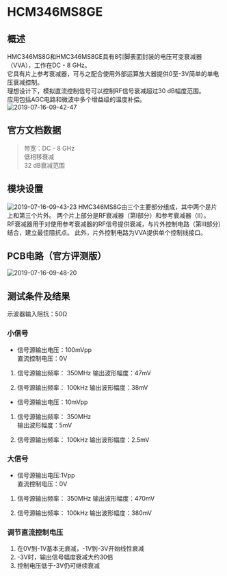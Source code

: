 # HCM346MS8GE

## 概述

HMC346MS8G和HMC346MS8GE具有8引脚表面封装的电压可变衰减器（VVA），工作在DC - 8 GHz。  
它具有片上参考衰减器，可与之配合使用外部运算放大器提供0至-3V简单的单电压衰减控制。  
理想设计下，模拟直流控制信号可以控制RF信号衰减超过30 dB幅度范围。  
应用包括AGC电路和微波中多个增益级的温度补偿。  
![2019-07-16-09-42-47](http://oss.cnworkshop.xyz/bc86e66f72e49e8cf5a5be1a542ce426.png)

## 官方文档数据

>带宽：DC - 8 GHz  
低相移衰减  
32 dB衰减范围

## 模块设置

![2019-07-16-09-43-23](http://oss.cnworkshop.xyz/58d4b1418c1a791c5d1b2585e3bb7d45.png)
HMC346MS8G由三个主要部分组成，其中两个是片上和第三个片外。 两个片上部分是RF衰减器（第I部分）和参考衰减器（II）。  
RF衰减器用于对使用参考衰减器的RF信号提供衰减，与片外控制电路（第III部分）结合，建立最佳阻抗点。 此外，片外控制电路为VVA提供单个控制线接口。

## PCB电路（官方评测版）

![2019-07-16-09-48-20](http://oss.cnworkshop.xyz/02f096420d47612f5b79a3b4da7082a1.png)

## 测试条件及结果

示波器输入阻抗：50Ω  

### 小信号

* 信号源输出电压：100mVpp  
直流控制电压：0V

1. 信号源输出频率： 350MHz
输出波形幅度：47mV

2. 信号源输出频率： 100kHz
输出波形幅度：38mV

* 信号源输出电压：10mVpp  

1. 信号源输出频率： 350MHz  
输出波形幅度：5mV

2. 信号源输出频率： 100kHz
输出波形幅度：2.5mV

### 大信号

* 信号源输出电压:1Vpp  
直流控制电压：0V

1. 信号源输出频率： 350MHz
输出波形幅度：470mV

2. 信号源输出频率： 100kHz
输出波形幅度：380mV

### 调节直流控制电压

1. 在0V到-1V基本无衰减，-1V到-3V开始线性衰减
2. -3V时，输出信号幅度衰减大约30倍
3. 控制电压低于-3V仍可继续衰减
